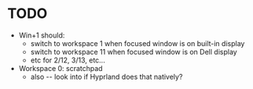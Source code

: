 # TODO
- Win+1 should:
    - switch to workspace 1 when focused window is on built-in display
    - switch to workspace 11 when focused window is on Dell display
    - etc for 2/12, 3/13, etc...
- Workspace 0: scratchpad
    - also -- look into if Hyprland does that natively?
